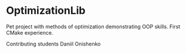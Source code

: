 # OptimizationLib
Pet project with methods of optimization demonstrating OOP skills. First CMake experience.

Contributing students
Daniil Onishenko 
